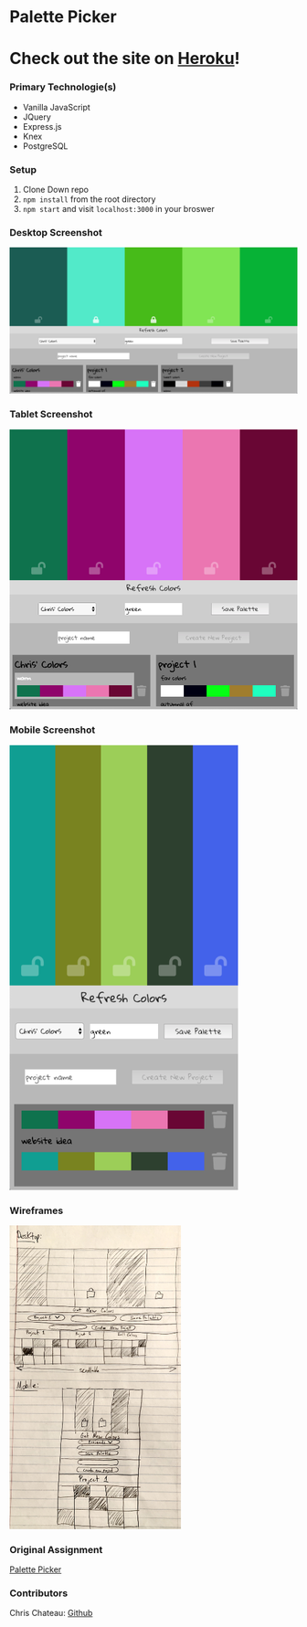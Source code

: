 # Palette Picker

# Check out the site on [Heroku](http://palette-picker-chrischateau.herokuapp.com/)!

### Primary Technologie(s)
* Vanilla JavaScript
* JQuery
* Express.js
* Knex
* PostgreSQL

### Setup

1. Clone Down repo
2. `npm install` from the root directory
3. `npm start` and visit `localhost:3000` in your broswer

### Desktop Screenshot

<img src="https://github.com/christopherchateau/palette-picker/blob/master/images/pp-desktop.png" width="800px" />

### Tablet Screenshot

<img src="https://github.com/christopherchateau/palette-picker/blob/master/images/pp-tablet.png" width="600px" />

### Mobile Screenshot

<img src="https://github.com/christopherchateau/palette-picker/blob/master/images/pp-mobile.png" width="400px" />

### Wireframes

<img src="https://github.com/christopherchateau/palette-picker/blob/master/images/wire-frame.jpg" width="300px" />

### Original Assignment

[Palette Picker](http://frontend.turing.io/projects/palette-picker.html)

### Contributors

Chris Chateau: [Github](https://github.com/christopherchateau) <br>
